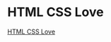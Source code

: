 # HTML CSS Love

[HTML CSS Love](https://www.youtube.com/watch?v=OBRvzpOLPxU&ab_channel=OnlineTutorials)